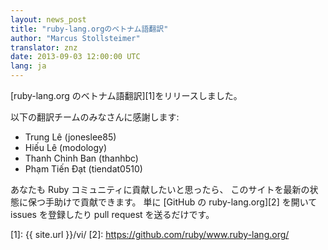 ```yaml
---
layout: news_post
title: "ruby-lang.orgのベトナム語翻訳"
author: "Marcus Stollsteimer"
translator: znz
date: 2013-09-03 12:00:00 UTC
lang: ja
---
```


[ruby-lang.org のベトナム語翻訳][1]をリリースしました。

以下の翻訳チームのみなさんに感謝します:

 * Trung Lê (joneslee85)
 * Hiếu Lê (modology)
 * Thanh Chinh Ban (thanhbc)
 * Phạm Tiến Đạt (tiendat0510)

あなたも Ruby コミュニティに貢献したいと思ったら、
このサイトを最新の状態に保つ手助けで貢献できます。
単に [GitHub の ruby-lang.org][2] を開いて
issues を登録したり pull request を送るだけです。

[1]: {{ site.url }}/vi/
[2]: https://github.com/ruby/www.ruby-lang.org/
